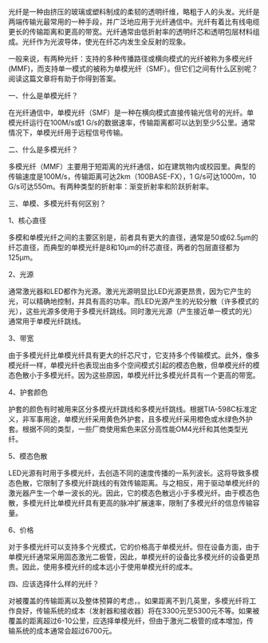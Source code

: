 光纤是一种由挤压的玻璃或塑料制成的柔韧的透明纤维，略粗于人的头发。光纤是两端传输光最常用的一种手段，并广泛地应用于光纤通信中。光纤有着比有线电缆更长的传输距离和更高的带宽。光纤通常由低折射率的透明纤芯和透明包层材料组成。光纤作为光波导体，使光在纤芯内发生全反射的现象。



一般来说，有两种光纤：支持的多种传播路径或横向模式的光纤被称为多模光纤(MMF)，而支持单一模式的被称为单模光纤（SMF）。但它们之间有什么区别呢？阅读这篇文章将有助于你得到答案。

一、什么是单模光纤？

在光纤通信中，单模光纤（SMF）是一种在横向模式直接传输光信号的光纤。单模光纤运行在100M/s或1 G/s的数据速率，传输距离都可以达到至少5公里。通常情况下，单模光纤用于远程信号传输。


二、什么是多模光纤？

多模光纤（MMF）主要用于短距离的光纤通信，如在建筑物内或校园里。典型的传输速度是100M/s，传输距离可达2km（100BASE-FX），1 G/s可达1000m，10 G/s可达550m。有两种类型的折射率：渐变折射率和阶跃折射率。


三、单模、多模光纤有何区别？

1、核心直径

多模和单模光纤之间的主要区别是，前者具有更大的直径，通常是50或62.5µm的纤芯直径，而典型的单模光纤是8和10µm的纤芯直径，两者的包层直径都为125µm。


2、光源

通常激光器和LED都作为光源。激光光源明显比LED光源更昂贵，因为它产生的光，可以精确地控制，并具有高的功率。而LED光源产生的光较分散（许多模式的光），这些光源多使用于多模光纤跳线。同时激光光源（产生接近单一模式的光）通常用于单模光纤跳线。


3、带宽

由于多模光纤比单模光纤具有更大的纤芯尺寸，它支持多个传输模式。此外，像多模光纤一样，单模光纤也表现出由多个空间模式引起的模态色散，但单模光纤的模态色散小于多模光纤。因为这些原因，单模光纤比多模光纤具有一个更高的带宽。

4、护套颜色

护套的颜色有时被用来区分多模光纤跳线和多模光纤跳线。根据TIA-598C标准定义，非军事用途，单模光纤采用黄色外护套，且多模光纤采用橙色或水绿色外护套。根据不同的类型，一些厂商使用紫色来区分高性能OM4光纤和其他类型光纤。


5、模态色散

LED光源有时用于多模光纤，去创造不同的速度传播的一系列波长。这将导致多模态色散，它限制了多模光纤跳线的有效传输距离。与之相反，用于驱动单模光纤的激光器产生一个单一波长的光。因此，它的模态色散远小于多模光纤。由于模态色散，多模光纤比单模光纤具有更高的脉冲扩展速率，限制了多模光纤的信息传输容量。


6、价格

对于多模光纤可以支持多个光模式，它的价格高于单模光纤。但在设备方面，由于单模光纤通常采用固态激光二极管，因此，单模光纤的设备比多模光纤的设备更昂贵。因此，使用多模光纤的成本远小于使用单模光纤的成本。

四、应该选择什么样的光纤？

对被覆盖的传输距离以及整体预算的考虑，。如果距离不到几英里，多模光纤将工作良好，传输系统的成本（发射器和接收器）将在3300元至5300元不等。如果被覆盖的距离超过6-10公里，应选择单模光纤，但由于激光二极管的成本增加，传输系统的成本通常会超过6700元。